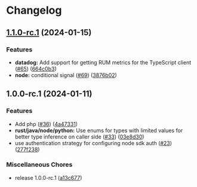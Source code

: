 # Changelog

## [1.1.0-rc.1](https://github.com/flipt-io/flipt-server-sdks/compare/flipt-node-v1.0.0-rc.1...flipt-node-v1.1.0-rc.1) (2024-01-15)


### Features

* **datadog:** Add support for getting RUM metrics for the TypeScript client ([#65](https://github.com/flipt-io/flipt-server-sdks/issues/65)) ([664c0b3](https://github.com/flipt-io/flipt-server-sdks/commit/664c0b3158b3265637a720305f95b7327e896525))
* **node:** conditional signal ([#69](https://github.com/flipt-io/flipt-server-sdks/issues/69)) ([3876b02](https://github.com/flipt-io/flipt-server-sdks/commit/3876b020655b24d377cf0d5c67f2b186c16999a7))

## 1.0.0-rc.1 (2024-01-11)


### Features

* Add php ([#36](https://github.com/flipt-io/flipt-server-sdks/issues/36)) ([4a47331](https://github.com/flipt-io/flipt-server-sdks/commit/4a47331b0da56e55f0e31b312cffbe0e10248229))
* **rust/java/node/python:** Use enums for types with limited values for better type inference on caller side ([#33](https://github.com/flipt-io/flipt-server-sdks/issues/33)) ([03e8d30](https://github.com/flipt-io/flipt-server-sdks/commit/03e8d30f3421f48a5d320bed922b0a589c58aa59))
* use authentication strategy for configuring node sdk auth ([#23](https://github.com/flipt-io/flipt-server-sdks/issues/23)) ([277f238](https://github.com/flipt-io/flipt-server-sdks/commit/277f238e09fd7e3429b7a86477dfafba48f0f471))


### Miscellaneous Chores

* release 1.0.0-rc.1 ([a13c677](https://github.com/flipt-io/flipt-server-sdks/commit/a13c6774c6a6c1c125e299ce0ec4267ed2bbb4cf))
